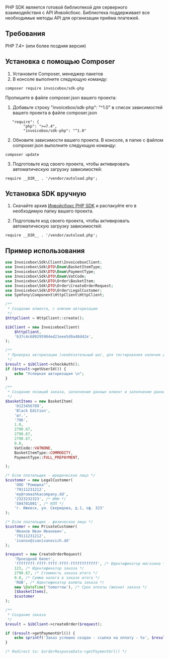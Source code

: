 PHP SDK является готовой библиотекой для серверного взаимодействия с API Инвойсбокс. Библиотека поддерживает
все необходимые методы API для организации приёма платежей.

## Требования

PHP 7.4+ (или более поздняя версия)

## Установка с помощью Composer

1. Установите Composer, менеджер пакетов
2. В консоле выполните следующую команду:

```
composer require invoicebox/sdk-php
```

Пропишите в файле composer.json вашего проекта:

1. Добавьте строку "invoicebox/sdk-php": "^1.0" в список зависимостей вашего проекта в файле composer.json

```
   "require": {
        "php": ">=7.4",
        "invoicebox/sdk-php": "^1.0"
```

2. Обновите зависимости вашего проекта. В консоле, в папке с файлом composer.json выполните следующую команду:

```
composer update
```

3. Подготовьте код своего проекта, чтобы активировать автоматическую загрузку зависимостей:
 
```
require __DIR__ . '/vendor/autoload.php';
```

## Установка SDK вручную

1. Скачайте архив [Инвойсбокс PHP SDK](https://github.com/InvoiceBox/invoicebox-sdk-php) и распакуйте его в необходимую папку вашего проекта.

2. Подготовьте код своего проекта, чтобы активировать автоматическую загрузку зависимостей:
 
```
require __DIR__ . '/vendor/autoload.php';
```

## Пример использования

```php
use Invoicebox\Sdk\Client\InvoiceboxClient;
use Invoicebox\Sdk\DTO\Enum\BasketItemType;
use Invoicebox\Sdk\DTO\Enum\PaymentType;
use Invoicebox\Sdk\DTO\Enum\VatCode;
use Invoicebox\Sdk\DTO\Order\BasketItem;
use Invoicebox\Sdk\DTO\Order\CreateOrderRequest;
use Invoicebox\Sdk\DTO\Order\LegalCustomer;
use Symfony\Component\HttpClient\HttpClient;

/**
 * Создание клиента, с ключем авторизации
 */
$httpClient = HttpClient::create();

$ibClient = new InvoiceboxClient(
    $httpClient,
    'b37c4c689295904ed21eee5d9a48d42e',
);

/**
 * Проверка авторизации (необязательный шаг, для тестирования наличия доступа)
 */
$result = $ibClient->checkAuth();
if ($result->getUserId()) {
    echo "Успешная авторизация \n";
}

/**
 * Создание позиций заказа, заполнение данных клиент и заполнение данных заказа
 */
$basketItems = new BasketItem(
    '0123456789',
    'Black Edition',
    'шт.',
    '796',
    1.0,
    2790.67,
    2790.67,
    2790.67,
    0.0,
    VatCode::VATNONE,
    BasketItemType::COMMODITY,
    PaymentType::FULL_PREPAYMENT,

);

/* Если плательщик - юридическое лицо */
$customer = new LegalCustomer(
    'ООО "Ромашка"',
    '79111231212',
    'my@romashkacompany.dd',
    '2323232323', /* ИНН */
    '504701001', /* КПП */
    'г. Ижевск, ул. Сверидова, д.1, оф. 323'
);

/* Если плательщик - физическое лицо */
$customer = new PrivateCustomer(
    'Иванов Иван Иванович',
    '79111231212',
    'ivanov@ivanivanovich.dd'
);

$request = new CreateOrderRequest(
    'Проездной билет',
    'ffffffff-ffff-ffff-ffff-ffffffffffff', /* Идентификатор магазина */
    123, /* Идентификатор заказа */
    2790.67, /* Стоимость заказа итого */
    0.0, /* Сумма налога в заказе итого */
    'RUB', /* Идентификатор валюты заказа */
    new \DateTime('tomorrow'), /* Срок оплаты (жизни) заказа */
    [$basketItems],
    $customer
);

/**
 * Создание заказа
 */
$result = $ibClient->createOrder($request);

if ($result->getPaymentUrl()) {
    echo sprintf('Заказ успешно создан - ссылка на оплату - %s', $result->getPaymentUrl());
}

/* Redirect to: $orderResponseData->getPaymentUrl() */
```
